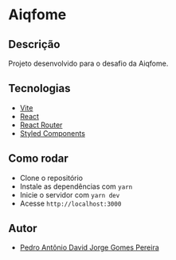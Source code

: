 # Aiqfome

## Descrição

Projeto desenvolvido para o desafio da Aiqfome.

## Tecnologias

- [Vite](https://vitejs.dev/)
- [React](https://pt-br.reactjs.org/)
- [React Router](https://reactrouter.com/)
- [Styled Components](https://styled-components.com/)

## Como rodar

- Clone o repositório
- Instale as dependências com `yarn`
- Inicie o servidor com `yarn dev`
- Acesse `http://localhost:3000`

## Autor

- [Pedro Antônio David Jorge Gomes Pereira](https://www.linkedin.com/in/pedro-antonio-david-914aa1129/)
